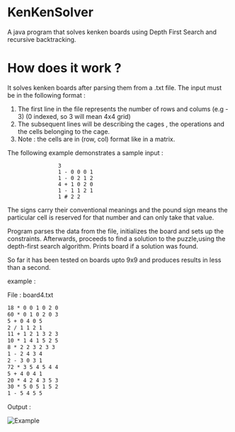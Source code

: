 # KenKenSolver
A java program that solves kenken boards using Depth First Search and recursive backtracking. 

# How does it work ?
It solves kenken boards after parsing them from a .txt file.
The input must be in the following format :

1. The first line in the file represents the number of rows and colums (e.g - 3) (0 indexed, so 3 will mean 4x4 grid)
2. The subsequent lines will be describing the cages , the operations and the cells belonging to the cage.
3. Note : the cells are in (row, col) format like in a matrix.

The following example demonstrates a sample input :

                    3
                    1 - 0 0 0 1
                    1 - 0 2 1 2
                    4 + 1 0 2 0
                    1 - 1 1 2 1
                    1 # 2 2
                    
The signs carry their conventional meanings and the pound sign means the particular cell is reserved for that number and can only take that
value.

Program parses the data from the file, initializes the board and sets up the constraints. 
Afterwards, proceeds to find a solution to the puzzle,using the depth-first search algorithm.
Prints board if a solution was found.

So far it has been tested on boards upto 9x9 and produces results in less than a second.

example :

File : board4.txt
```6
18 * 0 0 1 0 2 0
60 * 0 1 0 2 0 3
5 + 0 4 0 5
2 / 1 1 2 1
11 + 1 2 1 3 2 3
10 * 1 4 1 5 2 5
8 * 2 2 3 2 3 3
1 - 2 4 3 4
2 - 3 0 3 1
72 * 3 5 4 5 4 4
5 + 4 0 4 1
20 * 4 2 4 3 5 3
30 * 5 0 5 1 5 2
1 - 5 4 5 5
```

Output : 

![Example](https://i.imgur.com/7oCzKF9.jpg)
